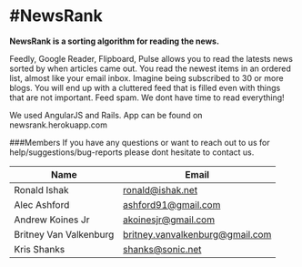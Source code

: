 #NewsRank
===

**NewsRank is a sorting algorithm for reading the news.**

Feedly, Google Reader, Flipboard, Pulse allows you to read the latests news sorted by when articles came out. You read the newest items in an ordered list, almost like your email inbox. Imagine being subscribed to 30 or more blogs. You will end up with a cluttered feed that is filled even with things that are not important. Feed spam. We dont have time to read everything!

We used AngularJS and Rails. App can be found on newsrank.herokuapp.com

###Members
If you have any questions or want to reach out to us for help/suggestions/bug-reports please dont hesitate to contact us.

|Name|Email|
|---|---|
|Ronald Ishak|<ronald@ishak.net>|
|Alec Ashford|<ashford91@gmail.com>|
|Andrew Koines Jr|<akoinesjr@gmail.com>|
|Britney Van Valkenburg|<britney.vanvalkenburg@gmail.com>|
|Kris Shanks|<shanks@sonic.net>|

